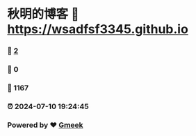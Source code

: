 # 秋明的博客 :link: https://wsadfsf3345.github.io 
### :page_facing_up: [2](https://wsadfsf3345.github.io/tag.html) 
### :speech_balloon: 0 
### :hibiscus: 1167 
### :alarm_clock: 2024-07-10 19:24:45 
### Powered by :heart: [Gmeek](https://github.com/Meekdai/Gmeek)
